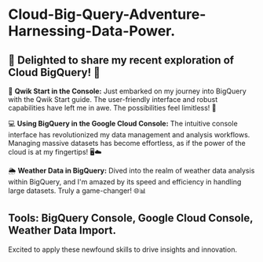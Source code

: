 # Cloud-Big-Query-Adventure-Harnessing-Data-Power.

## 🌟 Delighted to share my recent exploration of Cloud BigQuery! 🌟

🚀 **Qwik Start in the Console:** Just embarked on my journey into BigQuery with the Qwik Start guide. The user-friendly interface and robust capabilities have left me in awe. The possibilities feel limitless! 🎉

💻 **Using BigQuery in the Google Cloud Console:** The intuitive console interface has revolutionized my data management and analysis workflows. Managing massive datasets has become effortless, as if the power of the cloud is at my fingertips! 🖥️☁️

🌦️ **Weather Data in BigQuery:** Dived into the realm of weather data analysis within BigQuery, and I'm amazed by its speed and efficiency in handling large datasets. Truly a game-changer! 🌐📊

## **Tools:** BigQuery Console, Google Cloud Console, Weather Data Import.

Excited to apply these newfound skills to drive insights and innovation. 

